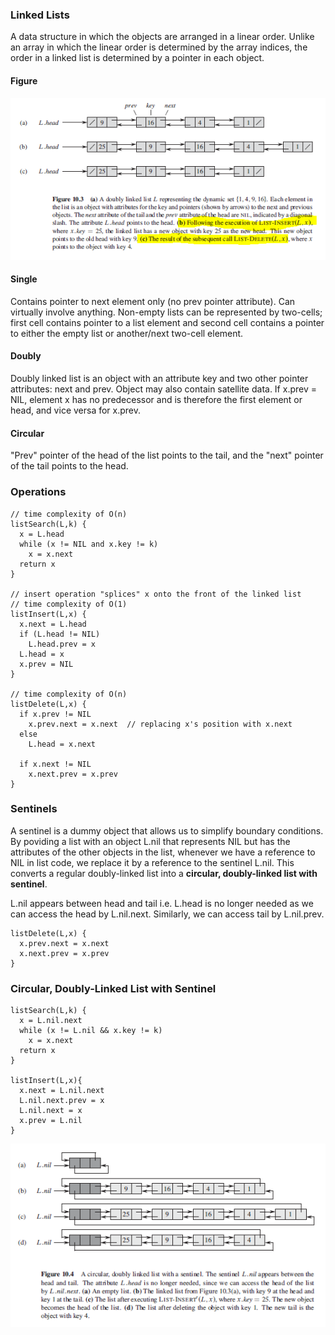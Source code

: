 ### Linked Lists

A data structure in which the objects are arranged in a linear order. Unlike an array in which the linear order is determined by the array indices, the order in a linked list is determined by a pointer in each object. 

#### Figure

<img src="../../images/linked-list.PNG" >

#### Single

Contains pointer to next element only (no prev pointer attribute). Can virtually involve anything. Non-empty lists can be represented by two-cells; first cell contains pointer to a list element and second cell contains a pointer to either the empty list or another/next two-cell element.


#### Doubly

Doubly linked list is an object with an attribute key and two other pointer attributes: next and prev. Object may also contain satellite data. If x.prev = NIL, element x has no predecessor and is therefore the first element or head, and vice versa for x.prev. 

#### Circular

"Prev" pointer of the head of the list points to the tail, and the "next" pointer of the tail points to the head.

### Operations

```
// time complexity of O(n)
listSearch(L,k) {
  x = L.head
  while (x != NIL and x.key != k)
    x = x.next
  return x
}

// insert operation "splices" x onto the front of the linked list
// time complexity of O(1)
listInsert(L,x) {
  x.next = L.head
  if (L.head != NIL)
    L.head.prev = x
  L.head = x
  x.prev = NIL
}

// time complexity of O(n)
listDelete(L,x) {
  if x.prev != NIL
    x.prev.next = x.next  // replacing x's position with x.next
  else 
    L.head = x.next
    
  if x.next != NIL
    x.next.prev = x.prev
}
```

### Sentinels

A sentinel is a dummy object that allows us to simplify boundary conditions. By poviding a list with an object L.nil that represents NIL but has the attributes of the other objects in the list, whenever we have a reference to NIL in list code, we replace it by a reference to the sentinel L.nil. This converts a regular doubly-linked list into a **circular, doubly-linked list with sentinel**. 

L.nil appears between head and tail i.e. L.head is no longer needed as we can access the head by L.nil.next. Similarly, we can access tail by L.nil.prev. 

```
listDelete(L,x) {
  x.prev.next = x.next
  x.next.prev = x.prev
}
```

### Circular, Doubly-Linked List with Sentinel

```
listSearch(L,k) {
  x = L.nil.next
  while (x != L.nil && x.key != k)
    x = x.next
  return x
}

listInsert(L,x){
  x.next = L.nil.next
  L.nil.next.prev = x
  L.nil.next = x
  x.prev = L.nil
}
```

<img src="../../images/linked-list-sentinel.PNG" >
